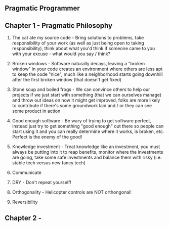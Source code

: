 Pragmatic Programmer
--

## Chapter 1 - Pragmatic Philosophy
1. The cat ate my source code - Bring solutions to problems, take responsibility
   of your work (as well as just being open to taking responsibility), think
   about what you'd think if someone came to you with your excuse - what would
   you say / think?

2. Broken windows - Software naturally decays, leaving a "broken window" in your
   code creates an environment where others are less apt to keep the code
   "nice", much like a neighborhood starts going downhill after the first broken
   window (that doesn't get fixed)

3. Stone soup and boiled frogs - We can convince others to help our projects if
   we just start with something (that we can ourselves manage) and throw out
   ideas on how it might get improved, folks are more likely to contribute if
   there's some groundwork laid and / or they can see some product in action

4. Good enough software - Be wary of trying to get software perfect, instead
   just try to get something "good enough" out there so people can start using
   it and you can really determine where it works, is broken, etc.  Perfect is
   the enemy of the good!

5. Knowledge investment - Treat knowledge like an investment, you must always be
   putting into it to reap benefits, monitor where the investments are going,
   take some safe investments and balance them with risky (i.e. stable tech
   versus new fancy tech)

6. Communicate

7. DRY - Don't repeat yourself!

8. Orthogonality - Helicopter controls are NOT orthongonal!

9. Reversibility


## Chapter 2 - 
